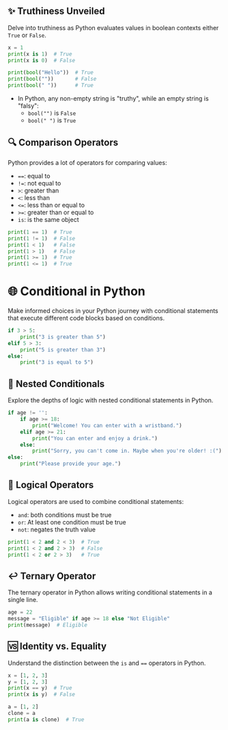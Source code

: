 ## ✨ Truthiness Unveiled

Delve into truthiness as Python evaluates values in boolean contexts either `True` or `False`.

```python
x = 1
print(x is 1)  # True
print(x is 0)  # False

print(bool("Hello"))  # True
print(bool(""))       # False
print(bool(" "))      # True
```

- In Python, any non-empty string is "truthy", while an empty string is "falsy":
  - `bool("")` is `False`
  - `bool(" ")` is `True`

## 🔍 Comparison Operators

Python provides a lot of operators for comparing values:

- `==`: equal to
- `!=`: not equal to
- `>`: greater than
- `<`: less than
- `<=`: less than or equal to
- `>=`: greater than or equal to
- `is`: is the same object

```python
print(1 == 1)  # True
print(1 != 1)  # False
print(1 < 1)   # False
print(1 > 1)   # False
print(1 >= 1)  # True
print(1 <= 1)  # True
```

# 🌐 Conditional in Python

Make informed choices in your Python journey with conditional statements that execute different code blocks based on conditions.

```python
if 3 > 5:
    print("3 is greater than 5")
elif 5 > 3:
    print("5 is greater than 3")
else:
    print("3 is equal to 5")
```

## 📁 Nested Conditionals

Explore the depths of logic with nested conditional statements in Python.

```python
if age != '':
    if age >= 18:
        print("Welcome! You can enter with a wristband.")
    elif age >= 21:
        print("You can enter and enjoy a drink.")
    else:
        print("Sorry, you can't come in. Maybe when you're older! :(")
else:
    print("Please provide your age.")
```


## 🤝 Logical Operators

Logical operators are used to combine conditional statements:

- `and`: both conditions must be true
- `or`: At least one condition must be true
- `not`: negates the truth value

```python
print(1 < 2 and 2 < 3)  # True
print(1 < 2 and 2 > 3)  # False
print(1 < 2 or 2 > 3)   # True
```

## ↩️ Ternary Operator

The ternary operator in Python allows writing conditional statements in a single line.

```python
age = 22
message = "Eligible" if age >= 18 else "Not Eligible"
print(message)  # Eligible
```

## 🆚 Identity vs. Equality

Understand the distinction between the `is` and `==` operators in Python.

```python
x = [1, 2, 3]
y = [1, 2, 3]
print(x == y)  # True
print(x is y)  # False

a = [1, 2]
clone = a
print(a is clone)  # True
```
